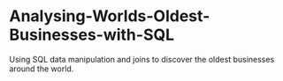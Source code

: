 # Analysing-Worlds-Oldest-Businesses-with-SQL
Using SQL data manipulation and joins to discover the oldest businesses around the world.
